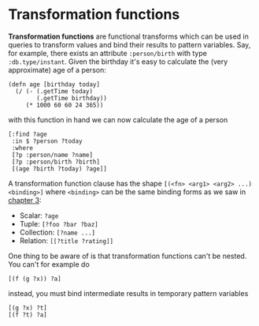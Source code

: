 # Transformation functions

**Transformation functions** are functional transforms which can be
used in queries to transform values and bind their results to pattern
variables. Say, for example, there exists an attribute `:person/birth`
with type `:db.type/instant`. Given the birthday it's easy to
calculate the (very approximate) age of a person:

    (defn age [birthday today]
      (/ (- (.getTime today)
            (.getTime birthday))
         (* 1000 60 60 24 365))
         
with this function in hand we can now calculate the age of a person

    [:find ?age
     :in $ ?person ?today
     :where
     [?p :person/name ?name]
     [?p :person/birth ?birth]
     [(age ?birth ?today) ?age]]  

A transformation function clause has the shape `[(<fn> <arg1> <arg2> ...) <binding>]` where `<binding>` can be the same binding forms as we saw in [chapter 3](/chapter/3):

* Scalar: `?age`
* Tuple: `[?foo ?bar ?baz]`
* Collection: `[?name ...]`
* Relation: `[[?title ?rating]]`

One thing to be aware of is that transformation functions can't be nested. You can't for example do

    [(f (g ?x)) ?a]

instead, you must bind intermediate results in temporary pattern variables

    [(g ?x) ?t]
    [(f ?t) ?a]



